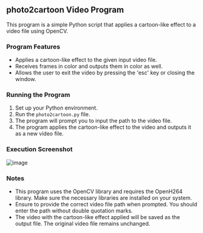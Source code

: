 ## photo2cartoon Video Program

This program is a simple Python script that applies a cartoon-like effect to a video file using OpenCV.

### Program Features

- Applies a cartoon-like effect to the given input video file.
- Receives frames in color and outputs them in color as well.
- Allows the user to exit the video by pressing the 'esc' key or closing the window.

### Running the Program

1. Set up your Python environment.
2. Run the `photo2cartoon.py` file.
3. The program will prompt you to input the path to the video file.
4. The program applies the cartoon-like effect to the video and outputs it as a new video file.

### Execution Screenshot

![image](https://github.com/kdhhirlaekgml/Video_CartoonFilter/assets/86283216/0b9db82a-ca6c-4176-84d5-972ec51b6289)

### Notes

- This program uses the OpenCV library and requires the OpenH264 library. Make sure the necessary libraries are installed on your system.
- Ensure to provide the correct video file path when prompted. You should enter the path without double quotation marks.
- The video with the cartoon-like effect applied will be saved as the output file. The original video file remains unchanged.
